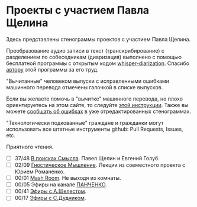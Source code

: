# Проекты с участием Павла Щелина

Здесь представлены стенограммы проектов с участием Павла Щелина.

Преобразование аудио записи в текст (транскрибирование) с разделением по собеседникам (диаризация) выполнено с помощью бесплатной программы с открытым кодом [whisper-diarization](https://github.com/MahmoudAshraf97/whisper-diarization).
Спасибо [автору](https://github.com/MahmoudAshraf97) этой программы за его труд.

"Вычитанные" человеком выпуски с исправленными ошибками машинного перевода отмечены галочкой в списке выпусков.

Если вы желаете помочь в "вычитке" машинного перевода, но плохо ориентируетесь на этом сайте, то следуйте [этой инструкции](/guides/md_download.md).
Также вы можете [сообщать об ошибках](/guides/error_report.md) в уже отредактированных стенограммах.

"Технологически подкованные" граждане и гражданки могут использовать все штатные инструменты github: Pull Requests, Issues, etc.

Приятного чтения.

- [ ] 37/48 [В поисках Смысла](InSearchOfMeaning/README.md). Павел Щелин и Евгений Голуб.
- [ ] 02/09 [Гностическое Мышление](GnosticThinking/README.md). Лекции из совместного проекта с Юрием Романенко.
- [ ] 00/01 [Mash Room](Mash/README.md). Не выходя из комнаты.
- [ ] 00/05 Эфиры на канале [ПАНЧЕНКО](Panchenko/README.md).
- [ ] 00/41 [Эфиры с А.Шелестом](Shelest/README.md).
- [ ] 00/17 [Эфиры с С.Дудником](Dudnik/README.md).
